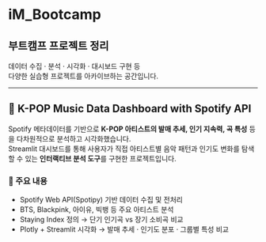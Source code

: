 # iM_Bootcamp
## 부트캠프 프로젝트 정리  

데이터 수집 · 분석 · 시각화 · 대시보드 구현 등  
다양한 실습형 프로젝트를 아카이브하는 공간입니다.  

---

## 🎵 K-POP Music Data Dashboard with Spotify API  

Spotify 메타데이터를 기반으로 **K-POP 아티스트의 발매 추세, 인기 지속력, 곡 특성** 등을 다차원적으로 분석하고 시각화했습니다.  
Streamlit 대시보드를 통해 사용자가 직접 아티스트별 음악 패턴과 인기도 변화를 탐색할 수 있는 **인터랙티브 분석 도구**를 구현한 프로젝트입니다.  

### 📌 주요 내용
- Spotify Web API(Spotipy) 기반 데이터 수집 및 전처리  
- BTS, Blackpink, 아이유, 빅뱅 등 주요 아티스트 분석  
- Staying Index 정의 → 단기 인기곡 vs 장기 소비곡 비교  
- Plotly + Streamlit 시각화 → 발매 추세 · 인기도 분포 · 그룹별 특성 비교 

